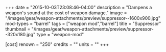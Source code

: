 +++
date = "2015-10-03T23:08:46-04:00"
description = "Dampens a weapon's sound at the cost of weapon damage."
image = "/images/gear/weapon-attachments/preview/suppressor--1600x900.jpg"
mod-types = "barrel"
tags = ["weapon mod","barrel"]
title = "Suppressor"
thumbnail = "/images/gear/weapon-attachments/preview/suppressor--320x180.jpg"
type = "weapon-mod"

[cost]
  renown = "250"
  credits = ""
  units = ""
+++
